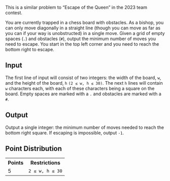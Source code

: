 This is a similar problem to “Escape of the Queen” in the 2023 team contest.

You are currently trapped in a chess board with obstacles. As a bishop, you can only move diagonally in a straight line (though you can move as far as you can if your way is unobstructed) in a single move. Given a grid of empty spaces (`.`) and obstacles (`#`), output the minimum number of moves you need to escape. You start in the top left corner and you need to reach the bottom right to escape.

## Input
The first line of input will consist of two integers: the width of the board, `w`, and the height of the board, `h` `(2 ≤ w, h ≤ 30)`. The next `h` lines will contain `w` characters each, with each of these characters being a square on the board. Empty spaces are marked with a `.` and obstacles are marked with a `#`.

## Output
Output a single integer: the minimum number of moves needed to reach the bottom right square. If escaping is impossible, output `-1`.

## Point Distribution
<table>
    <tr>
        <th>Points</th>
        <th>Restrictions</th>
    </tr>
    <tr>
        <td>5</td>
        <td><code>2 ≤ w, h ≤ 30</code></td>
    </tr>
</table>
